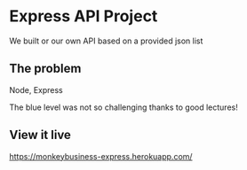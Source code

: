 # Express API Project

We built or our own API based on a provided json list

## The problem

Node, Express

The blue level was not so challenging thanks to good lectures!

## View it live

https://monkeybusiness-express.herokuapp.com/